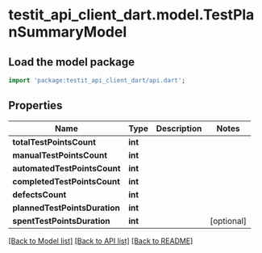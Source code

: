 # testit_api_client_dart.model.TestPlanSummaryModel

## Load the model package
```dart
import 'package:testit_api_client_dart/api.dart';
```

## Properties
Name | Type | Description | Notes
------------ | ------------- | ------------- | -------------
**totalTestPointsCount** | **int** |  | 
**manualTestPointsCount** | **int** |  | 
**automatedTestPointsCount** | **int** |  | 
**completedTestPointsCount** | **int** |  | 
**defectsCount** | **int** |  | 
**plannedTestPointsDuration** | **int** |  | 
**spentTestPointsDuration** | **int** |  | [optional] 

[[Back to Model list]](../README.md#documentation-for-models) [[Back to API list]](../README.md#documentation-for-api-endpoints) [[Back to README]](../README.md)


